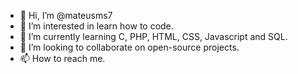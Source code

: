 - 👋 Hi, I’m @mateusms7
- 👀 I’m interested in learn how to code.
- 🌱 I’m currently learning C, PHP, HTML, CSS, Javascript and SQL.
- 💞️ I’m looking to collaborate on open-source projects.
- 📫 How to reach me.

<!---
mateusms7/mateusms7 is a ✨ special ✨ repository because its `README.md` (this file) appears on your GitHub profile.
You can click the Preview link to take a look at your changes.
--->
